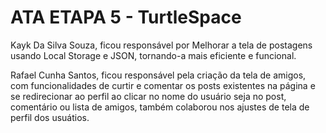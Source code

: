 # ATA ETAPA 5 - TurtleSpace
Kayk Da Silva Souza, ficou responsável por Melhorar a tela de postagens usando Local Storage e JSON, tornando-a mais eficiente e funcional.

Rafael Cunha Santos, ficou responsável pela criação da tela de amigos, com funcionalidades de curtir e comentar os posts existentes na página e se redirecionar ao perfil ao clicar no nome do usuário seja no post, comentário ou lista de amigos, também colaborou nos ajustes de tela de perfil dos usuátios.

